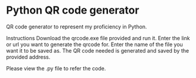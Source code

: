 # Python QR code generator
QR code generator to represent my  proficiency in Python.

Instructions
Download the qrcode.exe file provided and run it.
Enter the link or url you want to generate the qrcode for.
Enter the name of the file you want it to be saved as.
The QR code needed is generated and saved by the provided address.

Please view the .py file to refer the code.

